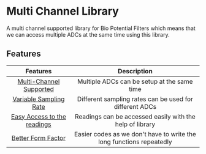 
# Multi Channel Library

A multi channel supported library for Bio Potential Filters which means that we can access multiple ADCs at the same time using this library.

## Features

| **Features** | **Description** |
|:----:|:-------:| 
|[Multi-Channel Supported](#multi-channel) | Multiple ADCs can be setup at the same time |
|[Variable Sampling Rate](#variable-sampling-rate) | Different sampling rates can be used for different ADCs |
|[Easy Access to the readings](#easy-access) | Readings can be accessed easily with the help of library | 
|[Better Form Factor](#better-form-factor) | Easier codes as we don't have to write the long functions repeatedly |
